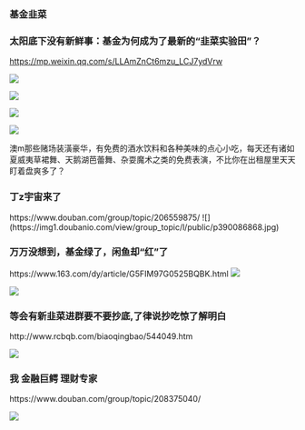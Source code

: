 ### 基金韭菜

### 太阳底下没有新鲜事：基金为何成为了最新的“韭菜实验田”？
https://mp.weixin.qq.com/s/LLAmZnCt6mzu_LCJ7ydVrw

![](https://img1.doubanio.com/view/group_topic/l/public/p390086868.jpg)

![](https://nimg.ws.126.net/?url=http%3A%2F%2Fdingyue.ws.126.net%2F2021%2F0319%2Fd4d2b1e8j00qq7n6b003jc000us00l6m.jpg&thumbnail=650x2147483647&quality=80&type=jpg)

![](http://img.rcbqb.com/article/213/2_okutf__.jpg)

![](https://img9.doubanio.com/view/group_topic/l/public/p395577045.jpg)

澳m那些赌场装潢豪华，有免费的酒水饮料和各种美味的点心小吃，每天还有诸如夏威夷草裙舞、天鹅湖芭蕾舞、杂耍魔术之类的免费表演，不比你在出租屋里天天盯着盘爽多了？

<h3>丁z宇宙来了</h3>
https://www.douban.com/group/topic/206559875/
![](https://img1.doubanio.com/view/group_topic/l/public/p390086868.jpg)

<h3>万万没想到，基金绿了，闲鱼却“红”了</h3>
https://www.163.com/dy/article/G5FIM97G0525BQBK.html

<img src="https://nimg.ws.126.net/?url=http%3A%2F%2Fdingyue.ws.126.net%2F2021%2F0319%2Fd4d2b1e8j00qq7n6b003jc000us00l6m.jpg&thumbnail=650x2147483647&quality=80&type=jpg">

![](https://nimg.ws.126.net/?url=http%3A%2F%2Fdingyue.ws.126.net%2F2021%2F0319%2Fd4d2b1e8j00qq7n6b003jc000us00l6m.jpg&thumbnail=650x2147483647&quality=80&type=jpg)

<h3>等会有新韭菜进群要不要抄底,了律说抄吃惊了解明白</h3>
http://www.rcbqb.com/biaoqingbao/544049.htm

![](http://img.rcbqb.com/article/213/2_okutf__.jpg)

<h3>我 金融巨鳄 理财专家</h3>
https://www.douban.com/group/topic/208375040/

![](https://img9.doubanio.com/view/group_topic/l/public/p395577045.jpg)
